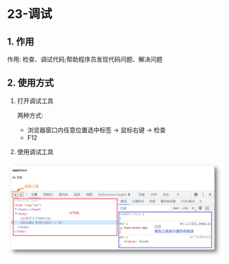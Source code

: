 # 23-调试

## 1. 作用

作用: 检查、调试代码;帮助程序员发现代码问题、解决问题

## 2. 使用方式

1. 打开调试工具

    两种方式:

    - 浏览器窗口内任意位置选中标签 -> 鼠标右键 -> 检查 
    - F12

2. 使用调试工具

![调试工具](./img/调试工具.png)